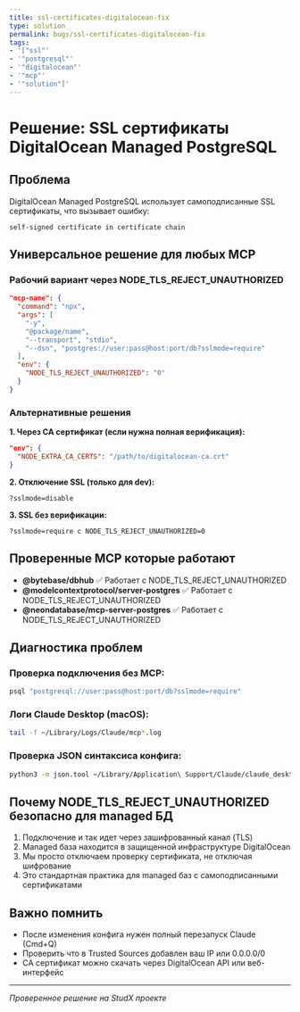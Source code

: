 ```yaml
---
title: ssl-certificates-digitalocean-fix
type: solution
permalink: bugs/ssl-certificates-digitalocean-fix
tags:
- '["ssl"'
- '"postgresql"'
- '"digitalocean"'
- '"mcp"'
- '"solution"]'
---
```


# Решение: SSL сертификаты DigitalOcean Managed PostgreSQL

## Проблема
DigitalOcean Managed PostgreSQL использует самоподписанные SSL сертификаты, что вызывает ошибку:
```
self-signed certificate in certificate chain
```

## Универсальное решение для любых MCP

### Рабочий вариант через NODE_TLS_REJECT_UNAUTHORIZED
```json
"mcp-name": {
  "command": "npx",
  "args": [
    "-y",
    "@package/name",
    "--transport", "stdio",
    "--dsn", "postgres://user:pass@host:port/db?sslmode=require"
  ],
  "env": {
    "NODE_TLS_REJECT_UNAUTHORIZED": "0"
  }
}
```

### Альтернативные решения

**1. Через CA сертификат (если нужна полная верификация):**
```json
"env": {
  "NODE_EXTRA_CA_CERTS": "/path/to/digitalocean-ca.crt"
}
```

**2. Отключение SSL (только для dev):**
```
?sslmode=disable
```

**3. SSL без верификации:**
```
?sslmode=require с NODE_TLS_REJECT_UNAUTHORIZED=0
```

## Проверенные MCP которые работают

- **@bytebase/dbhub** ✅ Работает с NODE_TLS_REJECT_UNAUTHORIZED
- **@modelcontextprotocol/server-postgres** ✅ Работает с NODE_TLS_REJECT_UNAUTHORIZED  
- **@neondatabase/mcp-server-postgres** ✅ Работает с NODE_TLS_REJECT_UNAUTHORIZED

## Диагностика проблем

### Проверка подключения без MCP:
```bash
psql "postgresql://user:pass@host:port/db?sslmode=require"
```

### Логи Claude Desktop (macOS):
```bash
tail -f ~/Library/Logs/Claude/mcp*.log
```

### Проверка JSON синтаксиса конфига:
```bash
python3 -m json.tool ~/Library/Application\ Support/Claude/claude_desktop_config.json
```

## Почему NODE_TLS_REJECT_UNAUTHORIZED безопасно для managed БД

1. Подключение и так идет через зашифрованный канал (TLS)
2. Managed база находится в защищенной инфраструктуре DigitalOcean
3. Мы просто отключаем проверку сертификата, не отключая шифрование
4. Это стандартная практика для managed баз с самоподписанными сертификатами

## Важно помнить

- После изменения конфига нужен полный перезапуск Claude (Cmd+Q)
- Проверить что в Trusted Sources добавлен ваш IP или 0.0.0.0/0
- CA сертификат можно скачать через DigitalOcean API или веб-интерфейс

---
*Проверенное решение на StudX проекте*